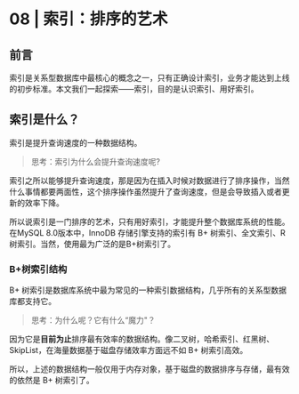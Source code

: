 # 08 | 索引：排序的艺术

## 前言

索引是关系型数据库中最核心的概念之一，只有正确设计索引，业务才能达到上线的初步标准。本文我们一起探索——索引，目的是认识索引、用好索引。

## 索引是什么？

索引是提升查询速度的一种数据结构。

> 思考：索引为什么会提升查询速度呢?

索引之所以能够提升查询速度，那是因为在插入时候对数据进行了排序操作，当然什么事情都要两面性，这个排序操作虽然提升了查询速度，但是会导致插入或者更新的效率下降。

所以说索引是一门排序的艺术，只有用好索引，才能提升整个数据库系统的性能。在MySQL 8.0版本中，InnoDB 存储引擎支持的索引有 B+ 树索引、全文索引、R 树索引。当然，使用最为广泛的是B+树索引了。

### B+树索引结构

B+ 树索引是数据库系统中最为常见的一种索引数据结构，几乎所有的关系型数据库都支持它。

> 思考：为什么呢？它有什么“魔力"？

因为它是**目前为止**排序最有效率的数据结构。像二叉树，哈希索引、红黑树、SkipList，在海量数据基于磁盘存储效率方面远不如 B+ 树索引高效。

所以，上述的数据结构一般仅用于内存对象，基于磁盘的数据排序与存储，最有效的依然是 B+ 树索引了。
